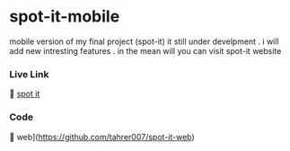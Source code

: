 # spot-it-mobile
mobile version of my final project (spot-it)
it still under develpment . i will add new intresting features .
in the mean will you can visit spot-it website 
### Live Link 
 🐗 [spot it](https://spot-it-2022.herokuapp.com/)
### Code
🐗 web](https://github.com/tahrer007/spot-it-web)




